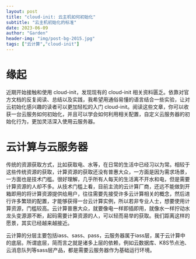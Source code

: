 ```yaml
---
layout: post
title: "cloud-init: 云主机如何初始化"
subtitle: "云主机初始化的标准"
date: 2023-06-09
author: "Garden"
header-img: "img/post-bg-2015.jpg"
tags: ["云计算","cloud-init"]
---
```

# 缘起
近期开始接触和使用 cloud-init，发现现有的 cloud-init 相关资料匮乏。依靠对官方文档的反复阅读、总结以及实践，我希望用通俗易懂的语言结合一些实验，让对云初始化感兴趣的读者可以更加轻松的入门 cloud-init。阅读这些文章，你可以收获一台云服务如何初始化，并且可以学会如何利用相关配置，自定义云服务器的初始化行为，更加灵活深入使用云服务器。

# 云计算与云服务器
传统的资源获取方式，比如获取电、水等，在日常的生活中已经习以为常。相较于这些传统资源的获取，计算资源的获取还没有普惠大众，一方面是因为需求场景，一方面也是技术门槛。很好理解，几乎所有人每天的生活离不开水和电，但是需要计算资源的人却不多。从技术门槛上看，目前主流的云计算厂商，还远不能做到开箱即用的将计算资源提供给用户，往往需要先接受许多云计算相关的概念，然后进行许多繁琐的配置，才能够获得一台云计算实例，所以若非专业人士，想要使用计算资源，门槛较高。云计算普惠大众，就要像电一样即插即用，就像水一样拧动水龙头变源源不断，起码需要计算资源的人，可以轻而易举的获取。我们距离这样的愿景，其实已经越来越接近。

云计算的分层主要包括iass、sass、pass，云服务器属于iass层，属于云计算中的底层。所谓底层，简而言之就是诸多上层的依赖，例如云数据库、K8S节点池、云消息队列等sass层产品，都是需要云服务器作为基础运行环境。
